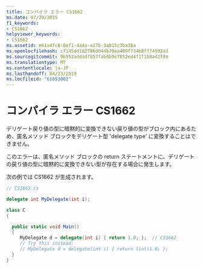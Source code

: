 ```yaml
---
title: コンパイラ エラー CS1662
ms.date: 07/20/2015
f1_keywords:
- CS1662
helpviewer_keywords:
- CS1662
ms.assetid: e61a4fc8-0ef1-4a4a-a27b-3a015c3ba38a
ms.openlocfilehash: c7145dd182786d044b70aa489f734b8ff74992a3
ms.sourcegitcommit: 9b552addadfb57fab0b9e7852ed4f1f1b8a42f8e
ms.translationtype: MT
ms.contentlocale: ja-JP
ms.lasthandoff: 04/23/2019
ms.locfileid: "61653002"
---
```

# <a name="compiler-error-cs1662"></a>コンパイラ エラー CS1662

デリゲート戻り値の型に暗黙的に変換できない戻り値の型がブロック内にあるため、匿名メソッド ブロックをデリゲート型 'delegate type' に変換することはできません。

このエラーは、匿名メソッド ブロックの return ステートメントに、デリゲートの戻り値の型に暗黙的に変換できない型が存在する場合に発生します。

次の例では CS1662 が生成されます。

```csharp
// CS1662.cs

delegate int MyDelegate(int i);

class C
{

  public static void Main()
  {
     MyDelegate d = delegate(int i) { return 1.0; };  // CS1662
     // Try this instead:
     // MyDelegate d = delegate(int i) { return (int)1.0; };
  }
}
```
